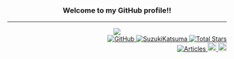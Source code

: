 <h3 align="center"> Welcome to my GitHub profile!! </h3>

---

<div align="center">
  <a href="https://github.com/SuzukiKatsuma">
    <img src="https://github-readme-stats.vercel.app/api/top-langs/?username=SuzukiKatsuma&?count_private=true&title_color=ec6d71&text_color=fffffc&border_color=a22041&bg_color=302833&layout=compact&card_width=720px&langs_count=10&custom_title=❖&nbsp;Most&nbsp;Used&nbsp;Languages&nbsp;❖">
  </a>
</div>

<div align="right">
  <a href="https://github.com/SuzukiKatsuma">
    <img src="https://img.shields.io/badge/-gray.svg?logo=github&style=flat-square" alt="GitHub" />
    <img src="https://komarev.com/ghpvc/?username=SuzukiKatsuma&color=lightgray&style=flat-square" alt="SuzukiKatsuma" />
    <img src="https://img.shields.io/github/stars/SuzukiKatsuma.svg?label=Total%20Stars&color=lightgray&style=flat-square" alt="Total Stars" />
  </a>
</div>

<div align="right">
  <a href="#">
    <img src="https://img.shields.io/badge/-gray.svg?label=Articles:&style=flat-square" alt="Articles" />
  </a>
  <a href="https://qiita.com/_katsuma">
    <img height="20" src="https://img.shields.io/badge/dynamic/json?color=55c500&logo=qiita&label=Qiita&query=$.items_count&url=https://qiita.com/api/v2/users/_katsuma&style=flat-square" alt="Qiita articles" />
  </a>
  <a href="https://zenn.dev/suzuki_katsuma">
    <img height="20" src="https://img.shields.io/badge/dynamic/json?color=3ea8ff&logo=zenn&label=Zenn&query=%24.user.articles_count&url=https://zenn.dev/api/users/suzuki_katsuma&style=flat-square" alt="Zenn articles" />
  </a>
</div>

<!--
**SuzukiKatsuma/SuzukiKatsuma** is a ✨ _special_ ✨ repository because its `README.md` (this file) appears on your GitHub profile.

Here are some ideas to get you started:

- 🔭 I’m currently working on ...
- 🌱 I’m currently learning ...
- 👯 I’m looking to collaborate on ...
- 🤔 I’m looking for help with ...
- 💬 Ask me about ...
- 📫 How to reach me: ...
- 😄 Pronouns: ...
- ⚡ Fun fact: ...
-->
